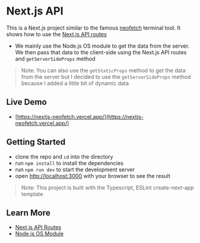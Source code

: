 # Next.js API

This is a Next.js project similar to the famous [neofetch](https://github.com/dylanaraps/neofetch) terminal tool. It shows how to use the [Next.js API routes](https://nextjs.org/docs/api-routes/introduction)

- We mainly use the Node.js OS module to get the data from the server. We then pass that data to the client-side using the Next.js API routes and `getServerSideProps` method

> Note: You can also use the `getStaticProps` method to get the data from the server but I decided to use the `getServerSideProps` method because I added a little bit of dynamic data

## Live Demo

- [https://nextjs-neofetch.vercel.app/](https://nextjs-neofetch.vercel.app/)

## Getting Started

- clone the repo and `cd` into the directory
- run `npm install` to install the dependencies
- run `npm run dev` to start the development server
- open [http://localhost:3000](http://localhost:3000) with your browser to see the result

> Note: This project is built with the Typescript, ESLint create-next-app template

## Learn More

- [Next.js API Routes](https://nextjs.org/docs/api-routes/dynamic-api-routes)
- [Node.js OS Module](https://nodejs.org/api/os.html)

